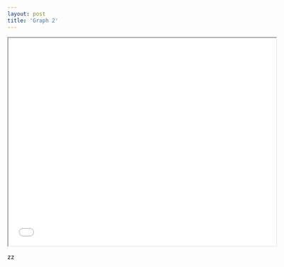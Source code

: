 ```yaml
---
layout: post
title: 'Graph 2'
---
```


<iframe src="/assets/graph.html" width="120%" height="470px"></iframe>

zz
